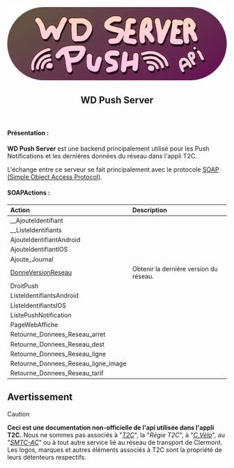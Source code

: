 <h3 align="center">
  <br>
  <img src="https://github.com/dumb-software/T2C-API-Documentation/blob/main/.github/assets/push.png?raw=true" width="550px" alt="WD Push Server Logo"/>
  <br>
  <h2 align="center">WD Push Server</h2>
  <br>
</h3>

#### Présentation :

**WD Push Server** est une backend principalement utilisé pour les Push Notifications et les dernières données du réseau dans l'appli T2C.

L'échange entre ce serveur se fait principalement avec le protocole [SOAP (Simple Object Access Protocol)](https://fr.wikipedia.org/wiki/SOAP).


#### SOAPActions :

| Action                              | Description                                     |
| :---------------------------------- | :---------------------------------------------- |
| __AjouteIdentifiant                 ||
| __ListeIdentifiants                 ||
| AjouteIdentifiantAndroid            ||
| AjouteIdentifiantIOS                ||
| Ajoute_Journal                      ||
| [DonneVersionReseau](https://github.com/dumb-software/T2C-API-Documentation/blob/main/docs/WD_Push/DonneVersionReseau.md)                  | Obtenir la dernière version du réseau. |
| DroitPush                           ||
| ListeIdentifiantsAndroid            ||
| ListeIdentifiantsIOS                ||
| ListePushNotification               ||
| PageWebAffiche                      ||
| Retourne_Donnees_Reseau_arret       ||
| Retourne_Donnees_Reseau_dest        ||
| Retourne_Donnees_Reseau_ligne       ||
| Retourne_Donnees_Reseau_ligne_image ||
| Retourne_Donnees_Reseau_tarif       ||

## Avertissement
>[!CAUTION]
> **Ceci est une documentation non-officielle de l'api utilisée dans l'appli T2C.**
> Nous ne sommes pas associés à "*[T2C](https://www.t2c.fr/)*", la "*Régie T2C*", à "*[C.Vélo](https://www.c-velo.fr/)*", au "*[SMTC-AC](https://www.smtc-clermont-agglo.fr/)*" ou à tout autre service lié au réseau de transport de Clermont.
> Les logos, marques et autres éléments associés à T2C sont la propriété de leurs détenteurs respectifs.
